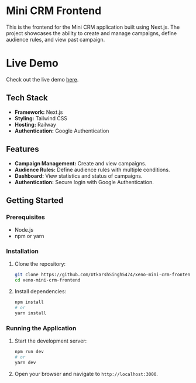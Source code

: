 # Mini CRM Frontend

This is the frontend for the Mini CRM application built using Next.js. The project showcases the ability to create and manage campaigns, define audience rules, and view past campaign.

# Live Demo
Check out the live demo [here](https://xeno-mini-crm-frontend-production.up.railway.app/).

## Tech Stack

- **Framework:** Next.js
- **Styling:** Tailwind CSS
- **Hosting:** Railway
- **Authentication:** Google Authentication

## Features

- **Campaign Management:** Create and view campaigns.
- **Audience Rules:** Define audience rules with multiple conditions.
- **Dashboard:** View statistics and status of campaigns.
- **Authentication:** Secure login with Google Authentication.

## Getting Started

### Prerequisites

- Node.js
- npm or yarn

### Installation

1. Clone the repository:
    ```bash
    git clone https://github.com/UtkarshSingh5474/xeno-mini-crm-frontend.git
    cd xeno-mini-crm-frontend
    ```

2. Install dependencies:
    ```bash
    npm install
    # or
    yarn install
    ```

### Running the Application

1. Start the development server:
    ```bash
    npm run dev
    # or
    yarn dev
    ```

2. Open your browser and navigate to `http://localhost:3000`.
